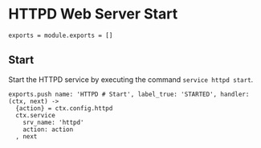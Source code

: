 
# HTTPD Web Server Start

    exports = module.exports = []

## Start

Start the HTTPD service by executing the command `service httpd start`.

    exports.push name: 'HTTPD # Start', label_true: 'STARTED', handler: (ctx, next) ->
      {action} = ctx.config.httpd
      ctx.service
        srv_name: 'httpd'
        action: action
      , next
